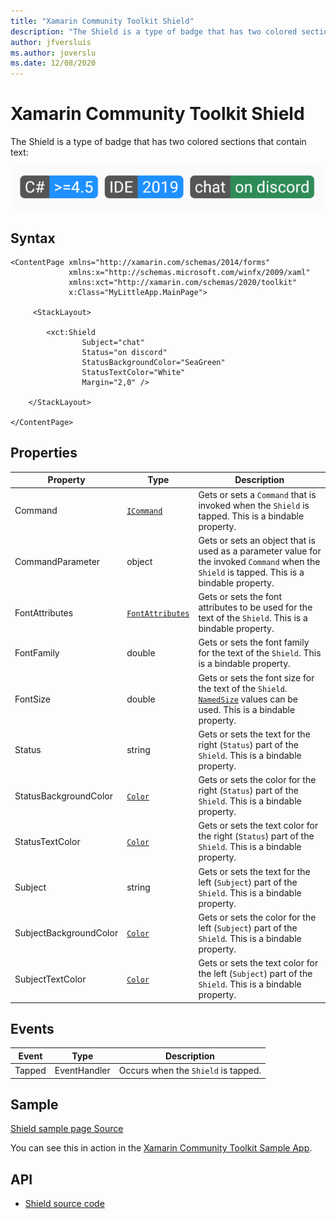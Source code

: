 ```yaml
---
title: "Xamarin Community Toolkit Shield"
description: "The Shield is a type of badge that has two colored sections that contain text."
author: jfversluis
ms.author: joverslu
ms.date: 12/08/2020
---
```


# Xamarin Community Toolkit Shield

The Shield is a type of badge that has two colored sections that contain text:

![Shields example](shield-images/example-shields.png)

## Syntax

```xaml
<ContentPage xmlns="http://xamarin.com/schemas/2014/forms"
             xmlns:x="http://schemas.microsoft.com/winfx/2009/xaml"
             xmlns:xct="http://xamarin.com/schemas/2020/toolkit"
             x:Class="MyLittleApp.MainPage">

     <StackLayout>

        <xct:Shield
                Subject="chat"
                Status="on discord"
                StatusBackgroundColor="SeaGreen"
                StatusTextColor="White"
                Margin="2,0" />

    </StackLayout>

</ContentPage>
```

## Properties

|Property  |Type  |Description  |
|---------|---------|---------|
| Command | [`ICommand`](xref:System.Windows.Input.ICommand) | Gets or sets a `Command` that is invoked when the `Shield` is tapped. This is a bindable property. |
| CommandParameter | object | Gets or sets an object that is used as a parameter value for the invoked `Command` when the `Shield` is tapped. This is a bindable property. |
| FontAttributes | [`FontAttributes`](xref:Xamarin.Forms.FontAttributes) | Gets or sets the font attributes to be used for the text of the `Shield`. This is a bindable property. |
| FontFamily | double | Gets or sets the font family for the text of the `Shield`. This is a bindable property. |
| FontSize | double | Gets or sets the font size for the text of the `Shield`. [`NamedSize`](xref:Xamarin.Forms.NamedSize) values can be used. This is a bindable property. |
| Status | string | Gets or sets the text for the right (`Status`) part of the `Shield`. This is a bindable property. |
| StatusBackgroundColor | [`Color`](xref:Xamarin.Forms.Color) | Gets or sets the color for the right (`Status`) part of the `Shield`. This is a bindable property. |
| StatusTextColor | [`Color`](xref:Xamarin.Forms.Color) | Gets or sets the text color for the right (`Status`) part of the `Shield`. This is a bindable property. |
| Subject | string | Gets or sets the text for the left (`Subject`) part of the `Shield`. This is a bindable property. |
| SubjectBackgroundColor | [`Color`](xref:Xamarin.Forms.Color) | Gets or sets the color for the left (`Subject`) part of the `Shield`. This is a bindable property. |
| SubjectTextColor | [`Color`](xref:Xamarin.Forms.Color) | Gets or sets the text color for the left (`Subject`) part of the `Shield`. This is a bindable property. |

## Events

| Event  |Type  |Description  |
|---------|---------|---------|
| Tapped | EventHandler | Occurs when the `Shield` is tapped. |

## Sample

[Shield sample page Source](https://github.com/xamarin/XamarinCommunityToolkit/blob/main/samples/XCT.Sample/Pages/Views/ShieldPage.xaml)

You can see this in action in the [Xamarin Community Toolkit Sample App](https://github.com/xamarin/XamarinCommunityToolkit).

## API

* [Shield source code](https://github.com/xamarin/XamarinCommunityToolkit/blob/main/src/CommunityToolkit/Xamarin.CommunityToolkit/Views/Shield.shared.cs)
